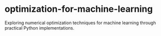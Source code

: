 # optimization-for-machine-learning
Exploring numerical optimization techniques for machine learning through practical Python implementations.
